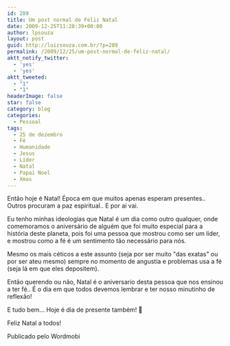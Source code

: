 ```yaml
---
id: 289
title: Um post normal de Feliz Natal
date: 2009-12-25T11:28:39+00:00
author: lpsouza
layout: post
guid: http://luizsouza.com.br/?p=289
permalink: /2009/12/25/um-post-normal-de-feliz-natal/
aktt_notify_twitter:
  - 'yes'
  - 'yes'
aktt_tweeted:
  - "1"
  - "1"
headerImage: false
star: false
category: blog
categories:
  - Pessoal
tags:
  - 25 de dezembro
  - Fé
  - Humanidade
  - Jesus
  - Líder
  - Natal
  - Papai Noel
  - Xmas
---
```

Então hoje é Natal! Época em que muitos apenas esperam presentes.. Outros procuram a paz espiritual.. E por aí vai.

Eu tenho minhas ideologias que Natal é um dia como outro qualquer, onde comemoramos o aniversário de alguém que foi muito especial para a história deste planeta, pois foi uma pessoa que mostrou como ser um líder, e mostrou como a fé é um sentimento tão necessário para nós.

Mesmo os mais céticos a este assunto (seja por ser muito "das exatas" ou por ser ateu mesmo) sempre no momento de angustia e problemas usa a fé (seja lá em que eles depositem).

Então querendo ou não, Natal é o aniversario desta pessoa que nos ensinou a ter fé.. É o dia em que todos devemos lembrar e ter nosso minutinho de reflexão!

E tudo bem... Hoje é dia de presente também! 🙂

Feliz Natal a todos!

Publicado pelo Wordmobi
